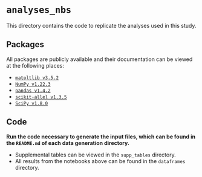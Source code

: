 # `analyses_nbs`

This directory contains the code to replicate the analyses used in this study.

## Packages

All packages are publicly available and their documentation can be viewed at the following places:

- [`matpltlib v3.5.2`](https://matplotlib.org/)
- [`NumPy v1.22.3`](https://numpy.org/doc/stable/reference/index.html)
- [`pandas v1.4.2`](https://pandas.pydata.org/docs/)
- [`scikit-allel v1.3.5`](https://scikit-allel.readthedocs.io/en/stable/index.html)
- [`SciPy v1.8.0`](https://docs.scipy.org/doc/scipy/)

## Code

__Run the code necessary to generate the input files, which can be found in the `README.md` of each data generation directory.__

- Supplemental tables can be viewed in the `supp_tables` directory.
- All results from the notebooks above can be found in the `dataframes` directory.